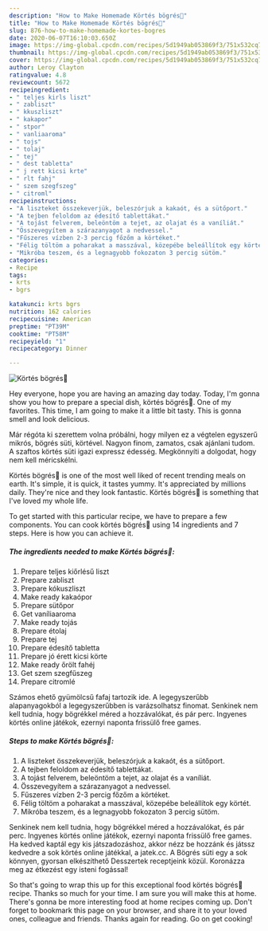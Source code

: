 ```yaml
---
description: "How to Make Homemade Körtés bögrés🍐"
title: "How to Make Homemade Körtés bögrés🍐"
slug: 876-how-to-make-homemade-kortes-bogres
date: 2020-06-07T16:10:03.650Z
image: https://img-global.cpcdn.com/recipes/5d1949ab053869f3/751x532cq70/kortes-bogres🍐-recept-foto.jpg
thumbnail: https://img-global.cpcdn.com/recipes/5d1949ab053869f3/751x532cq70/kortes-bogres🍐-recept-foto.jpg
cover: https://img-global.cpcdn.com/recipes/5d1949ab053869f3/751x532cq70/kortes-bogres🍐-recept-foto.jpg
author: Leroy Clayton
ratingvalue: 4.8
reviewcount: 5672
recipeingredient:
- " teljes kirls liszt"
- " zabliszt"
- " kkuszliszt"
- " kakapor"
- " stpor"
- " vanliaaroma"
- " tojs"
- " tolaj"
- " tej"
- " dest tabletta"
- " j rett kicsi krte"
- " rlt fahj"
- " szem szegfszeg"
- " citroml"
recipeinstructions:
- "A liszteket összekeverjük, beleszórjuk a kakaót, és a sütőport."
- "A tejben feloldom az édesítő tablettákat."
- "A tojást felverem, beleöntöm a tejet, az olajat és a vaníliát."
- "Összevegyítem a szárazanyagot a nedvessel."
- "Fűszeres vízben 2-3 percig főzőm a körtéket."
- "Félig töltöm a poharakat a masszával, közepébe beleállítok egy körtét."
- "Mikróba teszem, és a legnagyobb fokozaton 3 percig sütöm."
categories:
- Recipe
tags:
- krts
- bgrs

katakunci: krts bgrs 
nutrition: 162 calories
recipecuisine: American
preptime: "PT39M"
cooktime: "PT58M"
recipeyield: "1"
recipecategory: Dinner

---
```



![Körtés bögrés🍐](https://img-global.cpcdn.com/recipes/5d1949ab053869f3/751x532cq70/kortes-bogres🍐-recept-foto.jpg)

Hey everyone, hope you are having an amazing day today. Today, I'm gonna show you how to prepare a special dish, körtés bögrés🍐. One of my favorites. This time, I am going to make it a little bit tasty. This is gonna smell and look delicious.

Már régóta ki szerettem volna próbálni, hogy milyen ez a végtelen egyszerű mikrós, bögrés süti, körtével. Nagyon finom, zamatos, csak ajánlani tudom. A szaftos körtés süti igazi expressz édesség. Megkönnyíti a dolgodat, hogy nem kell méricskélni.

Körtés bögrés🍐 is one of the most well liked of recent trending meals on earth. It's simple, it is quick, it tastes yummy. It's appreciated by millions daily. They're nice and they look fantastic. Körtés bögrés🍐 is something that I've loved my whole life.


To get started with this particular recipe, we have to prepare a few components. You can cook körtés bögrés🍐 using 14 ingredients and 7 steps. Here is how you can achieve it.

<!--inarticleads1-->

##### The ingredients needed to make Körtés bögrés🍐:

1. Prepare  teljes kiőrlésű liszt
1. Prepare  zabliszt
1. Prepare  kókuszliszt
1. Make ready  kakaópor
1. Prepare  sütőpor
1. Get  vaníliaaroma
1. Make ready  tojás
1. Prepare  étolaj
1. Prepare  tej
1. Prepare  édesítő tabletta
1. Prepare  jó érett kicsi körte
1. Make ready  őrölt fahéj
1. Get  szem szegfűszeg
1. Prepare  citromlé


Számos ehető gyümölcsű fafaj tartozik ide. A legegyszerűbb alapanyagokból a legegyszerűbben is varázsolhatsz finomat. Senkinek nem kell tudnia, hogy bögrékkel méred a hozzávalókat, és pár perc. Ingyenes körtés online játékok, ezernyi naponta frissülő free games. 

<!--inarticleads2-->

##### Steps to make Körtés bögrés🍐:

1. A liszteket összekeverjük, beleszórjuk a kakaót, és a sütőport.
1. A tejben feloldom az édesítő tablettákat.
1. A tojást felverem, beleöntöm a tejet, az olajat és a vaníliát.
1. Összevegyítem a szárazanyagot a nedvessel.
1. Fűszeres vízben 2-3 percig főzőm a körtéket.
1. Félig töltöm a poharakat a masszával, közepébe beleállítok egy körtét.
1. Mikróba teszem, és a legnagyobb fokozaton 3 percig sütöm.


Senkinek nem kell tudnia, hogy bögrékkel méred a hozzávalókat, és pár perc. Ingyenes körtés online játékok, ezernyi naponta frissülő free games. Ha kedved kaptál egy kis játszadozáshoz, akkor nézz be hozzánk és játssz kedvedre a sok körtés online játékkal, a jatek.cc. A Bögrés süti egy a sok könnyen, gyorsan elkészíthető Desszertek receptjeink közül. Koronázza meg az étkezést egy isteni fogással! 

So that's going to wrap this up for this exceptional food körtés bögrés🍐 recipe. Thanks so much for your time. I am sure you will make this at home. There's gonna be more interesting food at home recipes coming up. Don't forget to bookmark this page on your browser, and share it to your loved ones, colleague and friends. Thanks again for reading. Go on get cooking!

